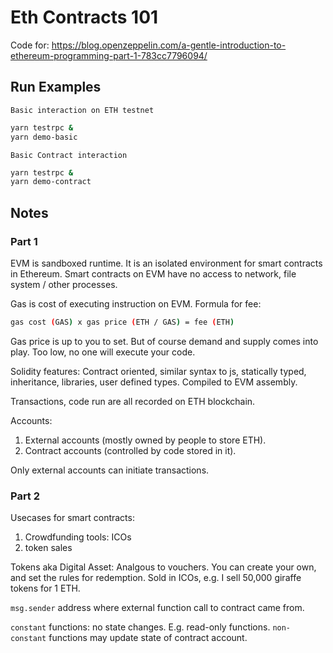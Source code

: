 # Eth Contracts 101

Code for: https://blog.openzeppelin.com/a-gentle-introduction-to-ethereum-programming-part-1-783cc7796094/

## Run Examples

`Basic interaction on ETH testnet`
``` sh
yarn testrpc &
yarn demo-basic
```

`Basic Contract interaction`

``` sh
yarn testrpc &
yarn demo-contract
```

## Notes

### Part 1

EVM is sandboxed runtime. It is an isolated environment for smart contracts in Ethereum. Smart contracts on EVM have no access to network, file system / other processes.

Gas is cost of executing instruction on EVM. Formula for fee:

``` sh
gas cost (GAS) x gas price (ETH / GAS) = fee (ETH)
```

Gas price is up to you to set. But of course demand and supply comes into play. Too low, no one will execute your code.

Solidity features: Contract oriented, similar syntax to js, statically typed, inheritance, libraries, user defined types. Compiled to EVM assembly.

Transactions, code run are all recorded on ETH blockchain.

Accounts: 
1. External accounts (mostly owned by people to store ETH).
2. Contract accounts (controlled by code stored in it).

Only external accounts can initiate transactions.

### Part 2

Usecases for smart contracts:
1. Crowdfunding tools: ICOs
2. token sales

Tokens aka Digital Asset: Analgous to vouchers. You can create your own, and set the rules for redemption.
Sold in ICOs, e.g. I sell 50,000 giraffe tokens for 1 ETH.

`msg.sender` address where external function call to contract came from.

`constant` functions: no state changes. E.g. read-only functions. `non-constant` functions may update state of contract account.
